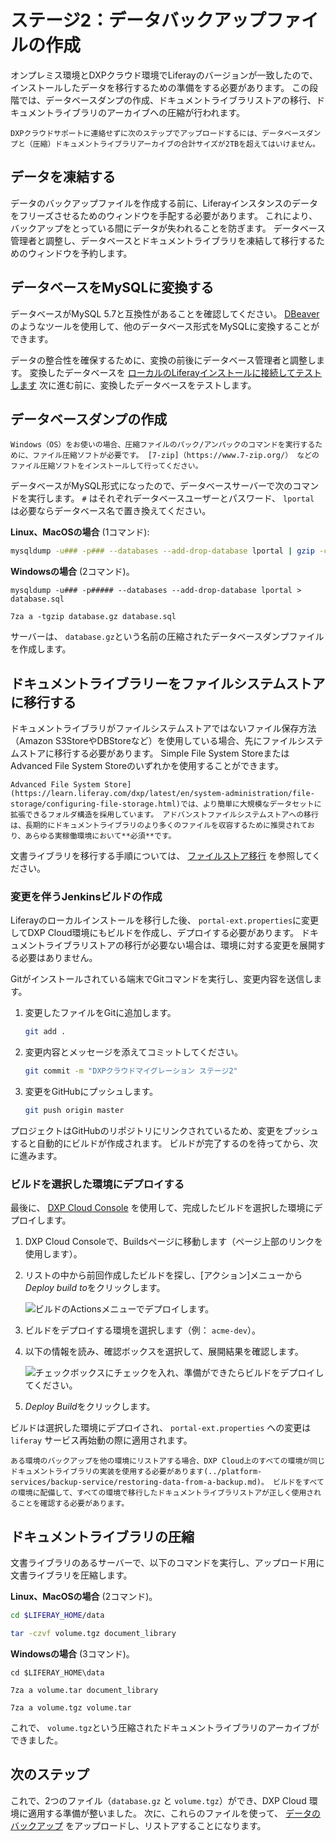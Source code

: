 # ステージ2：データバックアップファイルの作成

オンプレミス環境とDXPクラウド環境でLiferayのバージョンが一致したので、インストールしたデータを移行するための準備をする必要があります。 この段階では、データベースダンプの作成、ドキュメントライブラリストアの移行、ドキュメントライブラリのアーカイブへの圧縮が行われます。

```{warning}
DXPクラウドサポートに連絡せずに次のステップでアップロードするには、データベースダンプと（圧縮）ドキュメントライブラリアーカイブの合計サイズが2TBを超えてはいけません。
```

## データを凍結する

データのバックアップファイルを作成する前に、Liferayインスタンスのデータをフリーズさせるためのウィンドウを手配する必要があります。 これにより、バックアップをとっている間にデータが失われることを防ぎます。 データベース管理者と調整し、データベースとドキュメントライブラリを凍結して移行するためのウィンドウを予約します。

## データベースをMySQLに変換する

データベースがMySQL 5.7と互換性があることを確認してください。 [DBeaver](https://dbeaver.io/) のようなツールを使用して、他のデータベース形式をMySQLに変換することができます。

データの整合性を確保するために、変換の前後にデータベース管理者と調整します。 変換したデータベースを [ローカルのLiferayインストールに接続してテストします](https://learn.liferay.com/dxp/latest/en/installation-and-upgrades/installing-liferay/configuring-a-database.html) 次に進む前に、変換したデータベースをテストします。

## データベースダンプの作成

```{note}
Windows（OS）をお使いの場合、圧縮ファイルのパック/アンパックのコマンドを実行するために、ファイル圧縮ソフトが必要です。 [7-zip]（https://www.7-zip.org/） などのファイル圧縮ソフトをインストールして行ってください。
```

データベースがMySQL形式になったので、データベースサーバーで次のコマンドを実行します。 `#` はそれぞれデータベースユーザーとパスワード、 `lportal` は必要ならデータベース名で置き換えてください。

**Linux、MacOSの場合** (1コマンド):

```bash
mysqldump -u### -p### --databases --add-drop-database lportal | gzip -c | cat > database.gz
```

**Windowsの場合** (2コマンド)。

```
mysqldump -u### -p##### --databases --add-drop-database lportal > database.sql
```

```
7za a -tgzip database.gz database.sql
```

サーバーは、 `database.gz`という名前の圧縮されたデータベースダンプファイルを作成します。

## ドキュメントライブラリーをファイルシステムストアに移行する

ドキュメントライブラリがファイルシステムストアではないファイル保存方法（Amazon S3StoreやDBStoreなど）を使用している場合、先にファイルシステムストアに移行する必要があります。 Simple File System StoreまたはAdvanced File System Storeのいずれかを使用することができます。

```{important}
Advanced File System Store](https://learn.liferay.com/dxp/latest/en/system-administration/file-storage/configuring-file-storage.html)では、より簡単に大規模なデータセットに拡張できるフォルダ構造を採用しています。 アドバンストファイルシステムストアへの移行は、長期的にドキュメントライブラリのより多くのファイルを収容するために推奨されており、あらゆる実稼働環境において**必須**です。
```

文書ライブラリを移行する手順については、 [ファイルストア移行](https://learn.liferay.com/dxp/latest/en/system-administration/file-storage/file-store-migration.html) を参照してください。

### 変更を伴うJenkinsビルドの作成

Liferayのローカルインストールを移行した後、 `portal-ext.properties`に変更してDXP Cloud環境にもビルドを作成し、デプロイする必要があります。 ドキュメントライブラリストアの移行が必要ない場合は、環境に対する変更を展開する必要はありません。

Gitがインストールされている端末でGitコマンドを実行し、変更内容を送信します。

1. 変更したファイルをGitに追加します。

    ```bash
    git add .
    ```

1. 変更内容とメッセージを添えてコミットしてください。

    ```bash
    git commit -m "DXPクラウドマイグレーション ステージ2"
    ```

1. 変更をGitHubにプッシュします。

    ```bash
    git push origin master
    ```

プロジェクトはGitHubのリポジトリにリンクされているため、変更をプッシュすると自動的にビルドが作成されます。 ビルドが完了するのを待ってから、次に進みます。

### ビルドを選択した環境にデプロイする

最後に、 [DXP Cloud Console](https://console.liferay.cloud/) を使用して、完成したビルドを選択した環境にデプロイします。

1. DXP Cloud Consoleで、Buildsページに移動します（ページ上部のリンクを使用します）。

1. リストの中から前回作成したビルドを探し、[アクション]メニューから *Deploy build to*をクリックします。

    ![ビルドのActionsメニューでデプロイします。](./creating-data-backup-files/images/01.png)

1. ビルドをデプロイする環境を選択します（例： `acme-dev`）。

1. 以下の情報を読み、確認ボックスを選択して、展開結果を確認します。

    ![チェックボックスにチェックを入れ、準備ができたらビルドをデプロイしてください。](./creating-data-backup-files/images/02.png)

1. *Deploy Build*をクリックします。

ビルドは選択した環境にデプロイされ、 `portal-ext.properties` への変更は `liferay` サービス再始動の際に適用されます。

```{important}
ある環境のバックアップを他の環境にリストアする場合、DXP Cloud上のすべての環境が同じドキュメントライブラリの実装を使用する必要があります(../platform-services/backup-service/restoring-data-from-a-backup.md)。 ビルドをすべての環境に配備して、すべての環境で移行したドキュメントライブラリストアが正しく使用されることを確認する必要があります。
```

## ドキュメントライブラリの圧縮

文書ライブラリのあるサーバーで、以下のコマンドを実行し、アップロード用に文書ライブラリを圧縮します。

**Linux、MacOSの場合** (2コマンド)。

```bash
cd $LIFERAY_HOME/data
```

```bash
tar -czvf volume.tgz document_library
```

**Windowsの場合** (3コマンド)。

```
cd $LIFERAY_HOME\data
```

```
7za a volume.tar document_library
```

```
7za a volume.tgz volume.tar
```

これで、 `volume.tgz`という圧縮されたドキュメントライブラリのアーカイブができました。

## 次のステップ

これで、2つのファイル（`database.gz` と `volume.tgz`）ができ、DXP Cloud 環境に適用する準備が整いました。 次に、これらのファイルを使って、 [データのバックアップ](./uploading-and-restoring-the-data-backup.md) をアップロードし、リストアすることになります。